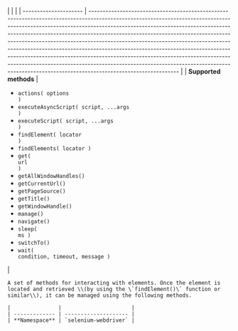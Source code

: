 |                       |                                                                                                                                                                                                                                                                                                                                                                                                                                                                                                                                                                                                                                                                                 |
    | --------------------- | ------------------------------------------------------------------------------------------------------------------------------------------------------------------------------------------------------------------------------------------------------------------------------------------------------------------------------------------------------------------------------------------------------------------------------------------------------------------------------------------------------------------------------------------------------------------------------------------------------------------------------------------------------------------------------- |
    | **Supported methods** | <ul><li><code>actions( options )</code></li><li><code>executeAsyncScript( script, ...args )</code></li><li><code>executeScript( script, ...args )</code></li><li><code>findElement( locator )</code></li><li><code>findElements( locator )</code></li><li><code>get( url )</code></li><li><code>getAllWindowHandles()</code></li><li><code>getCurrentUrl()</code></li><li><code>getPageSource()</code></li><li><code>getTitle()</code></li><li><code>getWindowHandle()</code></li><li><code>manage()</code></li><li><code>navigate()</code></li><li><code>sleep( ms )</code></li><li><code>switchTo()</code></li><li><code>wait( condition, timeout, message )</code></li></ul> |

    A set of methods for interacting with elements. Once the element is located and retrieved \\(by using the \`findElement()\` function or similar\\), it can be managed using the following methods.

    |               |                      |
    | ------------- | -------------------- |
    | **Namespace** | `selenium-webdriver` |
